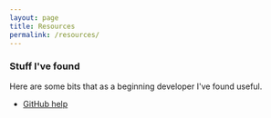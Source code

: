 ```yaml
---
layout: page
title: Resources
permalink: /resources/
---
```

### Stuff I've found
Here are some bits that as a beginning developer I've found useful.
<ul>
<li> <a href="https://help.github.com/articles/good-resources-for-learning-git-and-github"> GitHub help </a> </li>
</ul>
